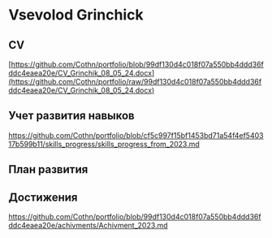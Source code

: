 # Vsevolod Grinchick

## CV
[https://github.com/Cothn/portfolio/blob/99df130d4c018f07a550bb4ddd36fddc4eaea20e/CV_Grinchik_08_05_24.docx](https://github.com/Cothn/portfolio/raw/99df130d4c018f07a550bb4ddd36fddc4eaea20e/CV_Grinchik_08_05_24.docx)

## Учет развития навыков
https://github.com/Cothn/portfolio/blob/cf5c997f15bf1453bd71a54f4ef540317b599b11/skills_progress/skills_progress_from_2023.md

## План развития

## Достижения
https://github.com/Cothn/portfolio/blob/99df130d4c018f07a550bb4ddd36fddc4eaea20e/achivments/Achivment_2023.md
